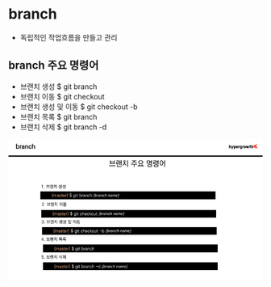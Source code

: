 # branch
- 독립적인 작업흐름을 만들고 관리

## branch 주요 명령어
- 브랜치 생성 $ git branch
- 브랜치 이동 $ git checkout
- 브랜치 생성 및 이동 $ git checkout -b
- 브랜치 목록 $ git branch
- 브랜치 삭제 $ git branch -d

![6](photo/6.png)